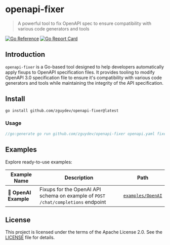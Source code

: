 # openapi-fixer
> A powerful tool to fix OpenAPI spec to ensure compatibility with various code generators and tools

[![Go Reference](https://pkg.go.dev/badge/github.com/zguydev/openapi-fixer.svg)](https://pkg.go.dev/github.com/zguydev/openapi-fixer)
[![Go Report Card](https://goreportcard.com/badge/github.com/zguydev/openapi-fixer?style=flat-square)](https://goreportcard.com/report/github.com/zguydev/openapi-fixer)

## Introduction
`openapi-fixer` is a Go-based tool designed to help developers automatically apply fixups to OpenAPI specification files. It provides tooling to modify OpenAPI 3.0 specification file to ensure it's compatibility with various code generators and tools while maintaining the integrity of the API specification.

## Install
```shell
go install github.com/zguydev/openapi-fixer@latest
```

### Usage
```go
//go:generate go run github.com/zguydev/openapi-fixer openapi.yaml fixed.openapi.yaml --fixups ./fixups/ --config .openapi-fixer.yaml
```

## Examples
Explore ready-to-use examples:

| Example Name         | Description                   | Path                                    |
| -------------------- | ----------------------------- | --------------------------------------- |
| 🤖 **OpenAI Example** | Fixups for the OpenAI API schema on example of `POST /chat/completions` endpoint | [`examples/OpenAI`](./examples/OpenAI/) |

## License
This project is licensed under the terms of the Apache License 2.0. See the [LICENSE](./LICENSE) file for details.
